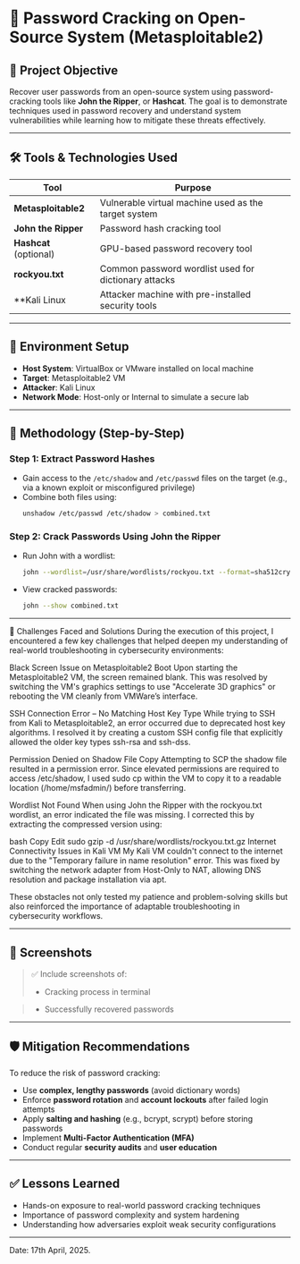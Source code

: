 # 🔐 Password Cracking on Open-Source System (Metasploitable2)

## 📌 Project Objective
Recover user passwords from an open-source system using password-cracking tools like **John the Ripper**, or **Hashcat**. The goal is to demonstrate techniques used in password recovery and understand system vulnerabilities while learning how to mitigate these threats effectively.

---

## 🛠️ Tools & Technologies Used

| Tool | Purpose |
|------|---------|
| **Metasploitable2** | Vulnerable virtual machine used as the target system |
| **John the Ripper** | Password hash cracking tool |
| **Hashcat** (optional) | GPU-based password recovery tool |
| **rockyou.txt** | Common password wordlist used for dictionary attacks |
| **Kali Linux | Attacker machine with pre-installed security tools |

---

## 🧪 Environment Setup

- **Host System**: VirtualBox or VMware installed on local machine
- **Target**: Metasploitable2 VM
- **Attacker**: Kali Linux
- **Network Mode**: Host-only or Internal to simulate a secure lab

---

## 🔄 Methodology (Step-by-Step)

### Step 1: Extract Password Hashes

- Gain access to the `/etc/shadow` and `/etc/passwd` files on the target (e.g., via a known exploit or misconfigured privilege)
- Combine both files using:
  ```bash
  unshadow /etc/passwd /etc/shadow > combined.txt
  ```

### Step 2: Crack Passwords Using John the Ripper

- Run John with a wordlist:
  ```bash
  john --wordlist=/usr/share/wordlists/rockyou.txt --format=sha512crypt combined.txt
  ```
- View cracked passwords:
  ```bash
  john --show combined.txt
  ```
---

🧩 Challenges Faced and Solutions
During the execution of this project, I encountered a few key challenges that helped deepen my understanding of real-world troubleshooting in cybersecurity environments:

Black Screen Issue on Metasploitable2 Boot
Upon starting the Metasploitable2 VM, the screen remained blank. This was resolved by switching the VM's graphics settings to use "Accelerate 3D graphics" or rebooting the VM cleanly from VMWare’s interface.

SSH Connection Error – No Matching Host Key Type
While trying to SSH from Kali to Metasploitable2, an error occurred due to deprecated host key algorithms. I resolved it by creating a custom SSH config file that explicitly allowed the older key types ssh-rsa and ssh-dss.

Permission Denied on Shadow File Copy
Attempting to SCP the shadow file resulted in a permission error. Since elevated permissions are required to access /etc/shadow, I used sudo cp within the VM to copy it to a readable location (/home/msfadmin/) before transferring.

Wordlist Not Found
When using John the Ripper with the rockyou.txt wordlist, an error indicated the file was missing. I corrected this by extracting the compressed version using:

bash
Copy
Edit
sudo gzip -d /usr/share/wordlists/rockyou.txt.gz
Internet Connectivity Issues in Kali VM
My Kali VM couldn't connect to the internet due to the "Temporary failure in name resolution" error. This was fixed by switching the network adapter from Host-Only to NAT, allowing DNS resolution and package installation via apt.

These obstacles not only tested my patience and problem-solving skills but also reinforced the importance of adaptable troubleshooting in cybersecurity workflows.

---

## 📸 Screenshots

> ✅ Include screenshots of:
> - Cracking process in terminal

> - Successfully recovered passwords


---

## 🛡️ Mitigation Recommendations

To reduce the risk of password cracking:

- Use **complex, lengthy passwords** (avoid dictionary words)
- Enforce **password rotation** and **account lockouts** after failed login attempts
- Apply **salting and hashing** (e.g., bcrypt, scrypt) before storing passwords
- Implement **Multi-Factor Authentication (MFA)**
- Conduct regular **security audits** and **user education**

---

## ✅ Lessons Learned

- Hands-on exposure to real-world password cracking techniques
- Importance of password complexity and system hardening
- Understanding how adversaries exploit weak security configurations

---

Date: 17th April, 2025.
